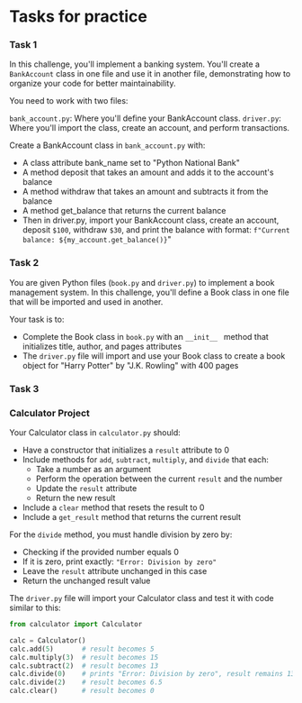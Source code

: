 # Tasks for practice

###  Task 1
In this challenge, you'll implement a banking system. You'll create a `BankAccount` class in one file and use it in another file, demonstrating how to organize your code for better maintainability.

You need to work with two files:

`bank_account.py`: Where you'll define your BankAccount class.
`driver.py`: Where you'll import the class, create an account, and perform transactions.

Create a BankAccount class in `bank_account.py` with:

- A class attribute bank_name set to "Python National Bank"
- A method deposit that takes an amount and adds it to the account's balance
- A method withdraw that takes an amount and subtracts it from the balance
- A method get_balance that returns the current balance
- Then in driver.py, import your BankAccount class, create an account, deposit `$100`, withdraw `$30`, and print the balance with format: `f"Current balance: ${my_account.get_balance()}`"

### Task 2
You are given Python files (`book.py` and `driver.py`) to implement a book management system. In this challenge, you'll define a Book class in one file that will be imported and used in another.

Your task is to:

- Complete the Book class in `book.py` with an `__init__ ` method that initializes title, author, and pages attributes
- The `driver.py` file will import and use your Book class to create a book object for "Harry Potter" by "J.K. Rowling" with 400 pages

### Task 3
### Calculator Project

Your Calculator class in `calculator.py` should:

- Have a constructor that initializes a `result` attribute to 0  
- Include methods for `add`, `subtract`, `multiply`, and `divide` that each:
  - Take a number as an argument  
  - Perform the operation between the current `result` and the number  
  - Update the `result` attribute  
  - Return the new result  
- Include a `clear` method that resets the result to 0  
- Include a `get_result` method that returns the current result  

For the `divide` method, you must handle division by zero by:
- Checking if the provided number equals 0  
- If it is zero, print exactly: `"Error: Division by zero"`  
- Leave the `result` attribute unchanged in this case  
- Return the unchanged result value  

The `driver.py` file will import your Calculator class and test it with code similar to this:

```python
from calculator import Calculator

calc = Calculator()
calc.add(5)       # result becomes 5
calc.multiply(3)  # result becomes 15
calc.subtract(2)  # result becomes 13
calc.divide(0)    # prints "Error: Division by zero", result remains 13
calc.divide(2)    # result becomes 6.5
calc.clear()      # result becomes 0
